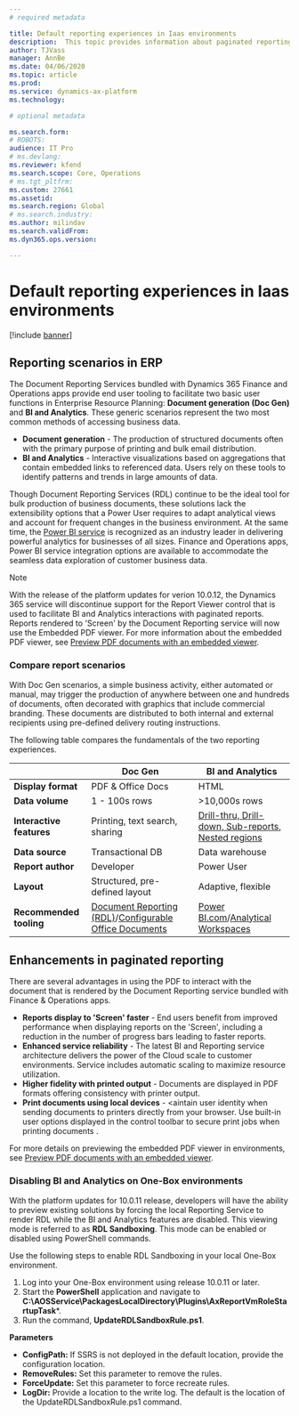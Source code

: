```yaml
---
# required metadata

title: Default reporting experiences in Iaas environments
description:  This topic provides information about paginated reporting in Dynamics 365 Finance and Operations apps.
author: TJVass
manager: AnnBe
ms.date: 04/06/2020
ms.topic: article
ms.prod: 
ms.service: dynamics-ax-platform
ms.technology: 

# optional metadata

ms.search.form: 
# ROBOTS: 
audience: IT Pro
# ms.devlang: 
ms.reviewer: kfend
ms.search.scope: Core, Operations
# ms.tgt_pltfrm: 
ms.custom: 27661
ms.assetid: 
ms.search.region: Global
# ms.search.industry: 
ms.author: milindav
ms.search.validFrom: 
ms.dyn365.ops.version: 

---
```


# Default reporting experiences in Iaas environments
[!include [banner](../includes/banner.md)]

## Reporting scenarios in ERP
The Document Reporting Services bundled with Dynamics 365 Finance and Operations apps provide end user tooling to facilitate two basic user functions in Enterprise Resource Planning: **Document generation (Doc Gen)** and **BI and Analytics**. These generic scenarios represent the two most common methods of accessing business data.

- **Document generation** - The production of structured documents often with the primary purpose of printing and bulk email distribution.
- **BI and Analytics** - Interactive visualizations based on aggregations that contain embedded links to referenced data. Users rely on these tools to identify patterns and trends in large amounts of data.

Though Document Reporting Services (RDL) continue to be the ideal tool for bulk production of business documents, these solutions lack the extensibility options that a Power User requires to adapt analytical views and account for frequent changes in the business environment.  At the same time, the [Power BI service](https://docs.microsoft.com/en-us/power-bi/fundamentals/power-bi-overview) is recognized as an industry leader in delivering powerful analytics for businesses of all sizes. Finance and Operations apps, Power BI service integration options are available to accommodate the seamless data exploration of customer business data.

> [!NOTE]
> With the release of the platform updates for verion 10.0.12, the Dynamics 365 service will discontinue support for the Report Viewer control that is used to facilitate BI and Analytics interactions with paginated reports. Reports rendered to 'Screen' by the Document Reporting service will now use the Embedded PDF viewer. For more information about the embedded PDF viewer, see [Preview PDF documents with an embedded viewer](preview-pdf-documents.md).

### Compare report scenarios
With Doc Gen scenarios, a simple business activity, either automated or manual, may trigger the production of anywhere between one and hundreds of documents, often decorated with graphics that include commercial branding. These documents are distributed to both internal and external recipients using pre-defined delivery routing instructions.

The following table compares the fundamentals of the two reporting experiences.

|                           |         **Doc Gen**        |    **BI and Analytics**    |
|---------------------------|----------------------------|--------------------------|
| **Display format**        |      PDF & Office Docs     |            HTML          |
| **Data volume**           |        1 - 100s rows       |        >10,000s rows     |
| **Interactive features**      |        Printing, text search, sharing       |        [Drill-thru, Drill-down, Sub-reports, Nested regions](https://docs.microsoft.com/en-us/sql/reporting-services/report-design/drillthrough-drilldown-subreports-and-nested-data-regions?view=sql-server-ver15)         |
| **Data source**        |      Transactional DB     |            Data warehouse          |
| **Report author**           |        Developer       |        Power User        |
| **Layout**      |        Structured, pre-defined layout       |        Adaptive, flexible         |
| **Recommended tooling**           |        [Document Reporting (RDL)](document-reporting-services.md)/[Configurable Office Documents](general-electronic-reporting.md)       |      [Power BI.com](power-bi-integration.md)/[Analytical Workspaces](embed-power-bi-workspaces.md)     |


## Enhancements in paginated reporting
There are several advantages in using the PDF to interact with the document that is rendered by the Document Reporting service bundled with Finance & Operations apps.  

- **Reports display to 'Screen' faster** - End users benefit from improved performance when displaying reports on the 'Screen', including a reduction in the number of progress bars leading to faster reports.
- **Enhanced service reliability** - The latest BI and Reporting service architecture delivers the power of the Cloud scale to customer environments. Service includes automatic scaling to maximize resource utilization.
- **Higher fidelity with printed output** - Documents are displayed in PDF formats offering consistency with printer output.  
- **Print documents using local devices** - <aintain user identity when sending documents to printers directly from your browser. Use built-in user options displayed in the control toolbar to secure print jobs when printing documents .

For more details on previewing the embedded PDF viewer in environments, see [Preview PDF documents with an embedded viewer](preview-pdf-documents.md).  

### Disabling BI and Analytics on One-Box environments
With the platform updates for 10.0.11 release, developers will have the ability to preview existing solutions by forcing the local Reporting Service to render RDL while the BI and Analytics features are disabled. This viewing mode is referred to as **RDL Sandboxing**. This mode can be enabled or disabled using PowerShell commands.

Use the following steps to enable RDL Sandboxing in your local One-Box environment.

1. Log into your One-Box environment using release 10.0.11 or later.
2. Start the **PowerShell** application and navigate to **C:\AOSService\PackagesLocalDirectory\Plugins\AxReportVmRoleStartupTask***\.
3. Run the command, **UpdateRDLSandboxRule.ps1**.

**Parameters**

-	**ConfigPath:** If SSRS is not deployed in the default location, provide the configuration location.
-	**RemoveRules:** Set this parameter to remove the rules.
-	**ForceUpdate:** Set this parameter to force recreate rules. 
-	**LogDir:** Provide a location to the write log. The default is the location of the UpdateRDLSandboxRule.ps1 command.
